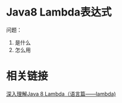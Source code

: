 # Java8 Lambda表达式

问题：
1. 是什么
2. 怎么用

# 相关链接

[深入理解Java 8 Lambda（语言篇——lambda)](http://www.cnblogs.com/figure9/archive/2014/10/24/4048421.html)


